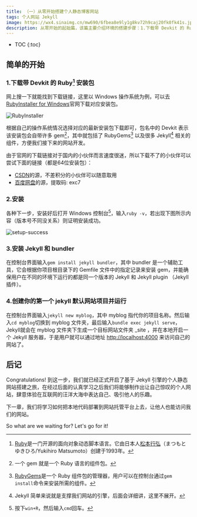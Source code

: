 ```yaml
---
title: （一）从零开始搭建个人静态博客网站
tags: 个人网站 Jekyll
image: https://wx4.sinaimg.cn/mw690/6fbea8e9ly1g8kv72h9caj20fk0fk41s.jpg
description: 从零开始的起始篇，该篇主要介绍环境的搭建步骤：1.下载带 Devkit 的 Ruby 安装包；2.安装 Ruby；3.安装 Jekyll 和 bundler；4.创建你的第一个 jekyll 默认网站项目并运行。
---
```

* TOC
{:toc}

## 简单的开始

### 1.下载带 Devkit 的 Ruby[^Ruby] 安装包

网上搜一下就能找到下载链接，这里以 Windows 操作系统为例，可以去[RubyInstaller for Windows][1]官网下载对应安装包。

![RubyInstaller](https://wx4.sinaimg.cn/mw690/6fbea8e9ly1g8kv8ts9k6j20cf07adfz.jpg)

根据自己的操作系统情况选择对应的最新安装包下载即可，包名中的 Devkit 表示该安装包会自带许多 gem[^gem]，其中就包括了 RubyGems[^RubyGems] 以及很多 Jekyll[^Jekyll] 相关的组件，方便我们接下来的网站开发。

由于官网的下载链接对于国内的小伙伴而言速度很迷，所以下载不了的小伙伴可以尝试下面的链接（都是64位安装包）：

* [CSDN][2]的源，不差积分的小伙伴可以随意取用
* [百度网盘][3]的源，提取码: exc7

### 2.安装

各种下一步，安装好后打开 Windows 控制台[^console]，输入`ruby -v`，若出现下图所示内容（版本号不同没关系）则证明安装成功。

![setup-success](https://wx2.sinaimg.cn/mw690/6fbea8e9ly1g8kvgub7enj20cp014myv.jpg)

### 3.安装 Jekyll 和 bundler

在控制台界面输入`gem install jekyll bundler`，其中 bundler 是一个辅助工具，它会根据你项目根目录下的 Gemfile 文件中的指定记录来安装 gem，并能确保用户在不同的环境下运行的都是同一个版本的 Jekyll 和 Jekyll plugin （Jekyll插件）。

### 4.创建你的第一个 jekyll 默认网站项目并运行

在控制台界面输入`jekyll new myblog`，其中 myblog 指代你的项目名称。然后输入`cd myblog`切换到 myblog 文件夹，最后输入`bundle exec jekyll serve`，Jekyll就会在 myblog 文件夹下生成一个目标网站文件夹 _site ，并在本地开启一个 Jekyll 服务器，于是用户就可以通过地址 [http://localhost:4000][7] 来访问自己的网站了。

## 后记

Congratulations! 到这一步，我们就已经正式开启了基于 Jekyll 引擎的个人静态网站搭建之旅，在经过后面的认真学习之后我们将能够制作出让自己惊叹的个人网站，肆意体验在互联网的汪洋大海中表达自己、吸引他人的乐趣。

下一章，我们将学习如何把本地代码部署到网站托管平台上去，让他人也能访问我们的网站。

So what are we waiting for? Let's go for it!

[^Ruby]: [Ruby][4]是一门开源的面向对象动态脚本语言。它由日本人[松本行弘][5]（まつもとゆきひろ/Yukihiro Matsumoto）创建于1993年。
[^gem]: 一个 gem 就是一个 Ruby 语言的组件包。
[^RubyGems]: [RubyGems][6]是一个 Ruby 组件包的管理器，用户可以在控制台通过`gem install`命令来安装所需的组件。
[^Jekyll]: Jekyll 简单来说就是支撑我们网站的引擎，后面会详细讲，这里不展开。
[^console]: 按下`win+R`，然后输入`cmd`回车。

[1]: https://rubyinstaller.org/downloads/
[2]: https://download.csdn.net/download/burnian/11929849
[3]: https://pan.baidu.com/s/17x-3ZNJ8N1UgdmvsbnyinQ
[4]: https://www.ruby-lang.org/zh_cn/
[5]: https://baike.baidu.com/item/%E6%9D%BE%E6%9C%AC%E8%A1%8C%E5%BC%98/539636?fr=aladdin
[6]: https://rubygems.org/
[7]: http://localhost:4000